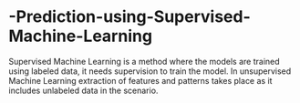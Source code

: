 # -Prediction-using-Supervised-Machine-Learning


Supervised Machine Learning is a method where the models are trained using labeled data, it needs supervision to train the model. In unsupervised Machine Learning extraction of features and patterns takes place as it includes unlabeled data in the scenario.  
